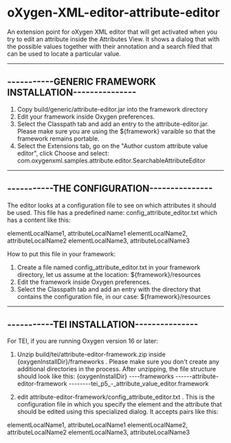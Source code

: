 # oXygen-XML-editor-attribute-editor
An extension point for oXygen XML editor that will get activated when you try to edit an attribute inside the Attributes View. 
It shows a dialog that with the possible values together with their annotation and a search filed that can be used to locate a particular value.


--------------------------------------------------------
-----------GENERIC FRAMEWORK INSTALLATION---------------
--------------------------------------------------------

1. Copy build/generic/attribute-editor.jar into the framework directory
2. Edit your framework inside Oxygen preferences. 
3. Select the Classpath tab and add an entry to the attribute-editor.jar. Please
make sure you are using the ${framework} varaible so that the framework remains portable.
4. Select the Extensions tab, go on the "Author custom attribute value editor",
click Choose and select: com.oxygenxml.samples.attribute.editor.SearchableAttributeEditor

-------------------------------------------
-----------THE CONFIGURATION---------------
-------------------------------------------

The editor looks at a configuration file to see on which attributes it should be used. 
This file has a predefined name: config_attribute_editor.txt which has a content like this:

elementLocalName1, attributeLocalName1
elementLocalName2, attributeLocalName2
elementLocalName3, attributeLocalName3

How to put this file in your framework:
1. Create a file named config_attribute_editor.txt in your framework directory, let us
assume at the location: ${framework}/resources
2. Edit the framework inside Oxygen preferences. 
3. Select the Classpath tab and add an entry with the directory that contains the configuration file,
in our case: ${framework}/resources


------------------------------------------
-----------TEI INSTALLATION---------------
-------------------------------------------
For TEI, if you are running Oxygen version 16 or later:

1. Unzip build/tei/attribute-editor-framework.zip inside {oxygenInstallDir}/frameworks . Please
make sure you don't create any additional directories in the process. After unzipping, 
the file structure should look like this:
{oxygenInstallDir}
----frameworks
------attribute-editor-framework
--------tei_p5_-_attribute_value_editor.framework

2. edit attribute-editor-framework/config_attribute_editor.txt . This is the 
configuration file in which you specify the element and the attribute that should be edited using this specialized dialog. It accepts 
pairs like this:

elementLocalName1, attributeLocalName1
elementLocalName2, attributeLocalName2
elementLocalName3, attributeLocalName3